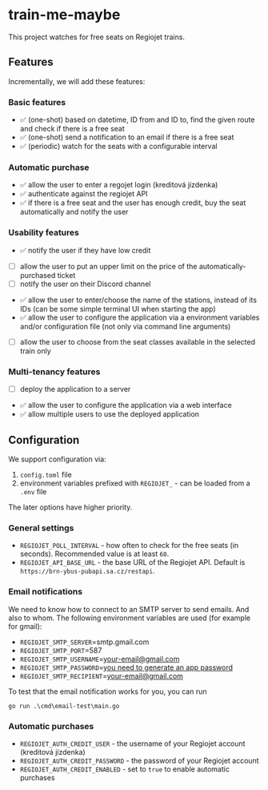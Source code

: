 # train-me-maybe

This project watches for free seats on Regiojet trains.

## Features

Incrementally, we will add these features:

### Basic features

- ✅ (one-shot) based on datetime, ID from and ID to, find the given route and check if there is a free seat
- ✅ (one-shot) send a notification to an email if there is a free seat
- ✅ (periodic) watch for the seats with a configurable interval

### Automatic purchase

- ✅ allow the user to enter a regojet login (kreditová jízdenka)
- ✅ authenticate against the regiojet API
- ✅ if there is a free seat and the user has enough credit, buy the seat automatically and notify the user

### Usability features

- ✅ notify the user if they have low credit
- [ ] allow the user to put an upper limit on the price of the automatically-purchased ticket
- [ ] notify the user on their Discord channel
- ✅ allow the user to enter/choose the name of the stations, instead of its IDs (can be some simple terminal UI when starting the app)
- ✅ allow the user to configure the application via a environment variables and/or configuration file (not only via command line arguments)
- [ ] allow the user to choose from the seat classes available in the selected train only

### Multi-tenancy features

- [ ] deploy the application to a server
- ✅ allow the user to configure the application via a web interface
- ✅ allow multiple users to use the deployed application

## Configuration

We support configuration via:

1. `config.toml` file
2. environment variables prefixed with `REGIOJET_` - can be loaded from a `.env` file

The later options have higher priority.

### General settings

- `REGIOJET_POLL_INTERVAL` - how often to check for the free seats (in seconds). Recommended value is at least `60`.
- `REGIOJET_API_BASE_URL` - the base URL of the Regiojet API. Default is `https://brn-ybus-pubapi.sa.cz/restapi`.

### Email notifications

We need to know how to connect to an SMTP server to send emails. And also to whom. The following environment variables are used (for example for gmail):

- `REGIOJET_SMTP_SERVER`=smtp.gmail.com
- `REGIOJET_SMTP_PORT`=587
- `REGIOJET_SMTP_USERNAME`=your-email@gmail.com
- `REGIOJET_SMTP_PASSWORD`=[you need to generate an app password](https://myaccount.google.com/apppasswords)
- `REGIOJET_SMTP_RECIPIENT`=your-email@gmail.com

To test that the email notification works for you, you can run 

```
go run .\cmd\email-test\main.go
```

### Automatic purchases

- `REGIOJET_AUTH_CREDIT_USER` - the username of your Regiojet account (kreditová jízdenka)
- `REGIOJET_AUTH_CREDIT_PASSWORD` - the password of your Regiojet account
- `REGIOJET_AUTH_CREDIT_ENABLED` - set to `true` to enable automatic purchases
